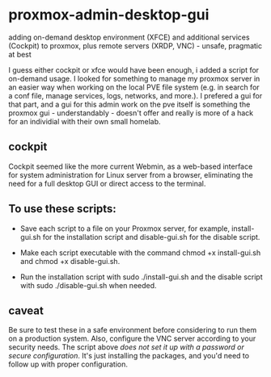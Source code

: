 # proxmox-admin-desktop-gui
adding on-demand desktop environment (XFCE) and additional services (Cockpit) to proxmox, plus remote servers (XRDP, VNC) - unsafe, pragmatic at best

I guess either cockpit or xfce would have been enough, i added a script for on-demand usage. I looked for something to manage my proxmox server in an easier way when working on the local PVE file system (e.g. in search for a conf file, manage services, logs, networks, and more.). I prefered a gui for that part, and a gui for this admin work on the pve itself is something the proxmox gui - understandably - doesn't offer and really is more of a hack for an individial with their own small homelab.

## cockpit
 Cockpit seemed like the more current Webmin, as a web-based interface for system administration for Linux server from a browser, eliminating the need for a full desktop GUI or direct access to the terminal. 

## 
 

## To use these scripts:

- Save each script to a file on your Proxmox server, for example, install-gui.sh for the installation script and disable-gui.sh for the disable script.

- Make each script executable with the command chmod +x install-gui.sh and chmod +x disable-gui.sh.

- Run the installation script with sudo ./install-gui.sh and the disable script with sudo ./disable-gui.sh when needed.

## caveat
Be sure to test these in a safe environment before considering to run them on a production system. Also, configure the VNC server according to your security needs. The script above *does not set it up with a password or secure configuration*. 
It's just installing the packages, and you'd need to follow up with proper configuration.


